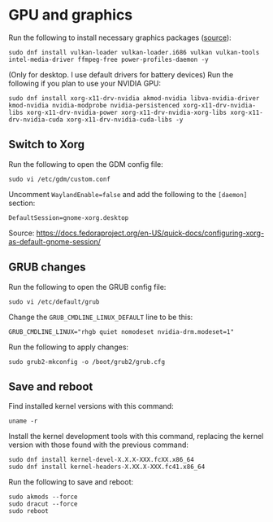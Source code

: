 # GPU and graphics

Run the following to install necessary graphics packages ([source](https://www.reddit.com/r/Fedora/comments/ud4uv0/fedora_for_gaming/)):

```
sudo dnf install vulkan-loader vulkan-loader.i686 vulkan vulkan-tools intel-media-driver ffmpeg-free power-profiles-daemon -y
```

(Only for desktop. I use default drivers for battery devices) Run the following if you plan to use your NVIDIA GPU:

```
sudo dnf install xorg-x11-drv-nvidia akmod-nvidia libva-nvidia-driver kmod-nvidia nvidia-modprobe nvidia-persistenced xorg-x11-drv-nvidia-libs xorg-x11-drv-nvidia-power xorg-x11-drv-nvidia-xorg-libs xorg-x11-drv-nvidia-cuda xorg-x11-drv-nvidia-cuda-libs -y
```

## Switch to Xorg

Run the following to open the GDM config file:

```
sudo vi /etc/gdm/custom.conf
```

Uncomment `WaylandEnable=false` and add the following to the `[daemon]` section:

```
DefaultSession=gnome-xorg.desktop
```

Source: https://docs.fedoraproject.org/en-US/quick-docs/configuring-xorg-as-default-gnome-session/

## GRUB changes

Run the following to open the GRUB config file:

```
sudo vi /etc/default/grub
```

Change the `GRUB_CMDLINE_LINUX_DEFAULT` line to be this:

```
GRUB_CMDLINE_LINUX="rhgb quiet nomodeset nvidia-drm.modeset=1"
```

Run the following to apply changes:

```
sudo grub2-mkconfig -o /boot/grub2/grub.cfg
```

## Save and reboot

Find installed kernel versions with this command:

```
uname -r
```

Install the kernel development tools with this command, replacing the kernel version with those found with the previous command:

```
sudo dnf install kernel-devel-X.X.X-XXX.fcXX.x86_64
sudo dnf install kernel-headers-X.XX.X-XXX.fc41.x86_64
```


Run the following to save and reboot:

```
sudo akmods --force
sudo dracut --force
sudo reboot
